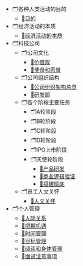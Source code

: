 * 🗂各种人类活动的目的
    * [📝目的](/docs/软技能/01_各种人类活动的目的/目的.md)
* 🗂经济活动的本质
    * [📝经济活动的本质](/docs/软技能/02_经济活动的本质/经济活动的本质.md)
* 🗂科技公司
    * 🗂公司文化
        * [📝价值观](/docs/软技能/03_科技公司/公司文化/价值观.md)
        * [📝使命和愿景](/docs/软技能/03_科技公司/公司文化/使命和愿景.md)
    * 🗂公司组织结构
        * [📝公司组织架构总览](/docs/软技能/03_科技公司/公司组织结构/公司组织架构总览.md)
        * [📝研发部](/docs/软技能/03_科技公司/公司组织结构/研发部.md)
    * 🗂各个阶段主要任务
        * 🗂A轮阶段
        * 🗂B轮阶段
        * 🗂C轮阶段
        * 🗂D轮阶段
        * 🗂IPO上市阶段
        * 🗂天使轮阶段
            * [📝产品研发](/docs/软技能/03_科技公司/各个阶段主要任务/天使轮阶段/产品研发.md)
            * [📝商业逻辑验证](/docs/软技能/03_科技公司/各个阶段主要任务/天使轮阶段/商业逻辑验证.md)
            * [📝搭建班底](/docs/软技能/03_科技公司/各个阶段主要任务/天使轮阶段/搭建班底.md)
    * 🗂员工人文关怀
        * [📝人文关怀](/docs/软技能/03_科技公司/员工人文关怀/人文关怀.md)
* 🗂个人管理
    * [📝人际关系](/docs/软技能/04_个人管理/人际关系.md)
    * [📝把握机遇](/docs/软技能/04_个人管理/把握机遇.md)
    * [📝时间管理](/docs/软技能/04_个人管理/时间管理.md)
    * [📝目标管理](/docs/软技能/04_个人管理/目标管理.md)
    * [📝阅读和身体管理](/docs/软技能/04_个人管理/阅读和身体管理.md)
    * [📝面试注意事项](/docs/软技能/04_个人管理/面试注意事项.md)
